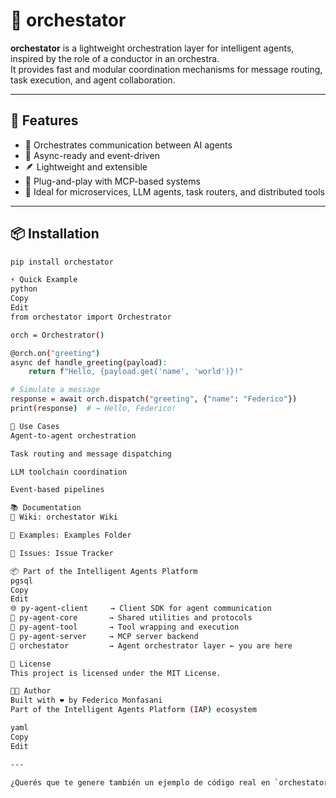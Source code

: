 # 🎼 orchestator

**orchestator** is a lightweight orchestration layer for intelligent agents, inspired by the role of a conductor in an orchestra.  
It provides fast and modular coordination mechanisms for message routing, task execution, and agent collaboration.

---

## 🚀 Features

- 🧠 Orchestrates communication between AI agents
- 🔄 Async-ready and event-driven
- 🪶 Lightweight and extensible
- 🧩 Plug-and-play with MCP-based systems
- 📡 Ideal for microservices, LLM agents, task routers, and distributed tools

---

## 📦 Installation

```bash
pip install orchestator

⚡ Quick Example
python
Copy
Edit
from orchestator import Orchestrator

orch = Orchestrator()

@orch.on("greeting")
async def handle_greeting(payload):
    return f"Hello, {payload.get('name', 'world')}!"

# Simulate a message
response = await orch.dispatch("greeting", {"name": "Federico"})
print(response)  # → Hello, Federico!

🔧 Use Cases
Agent-to-agent orchestration

Task routing and message dispatching

LLM toolchain coordination

Event-based pipelines

📚 Documentation
📘 Wiki: orchestator Wiki

🧪 Examples: Examples Folder

🐛 Issues: Issue Tracker

📦 Part of the Intelligent Agents Platform
pgsql
Copy
Edit
🌐 py-agent-client     → Client SDK for agent communication
🧠 py-agent-core       → Shared utilities and protocols
🔧 py-agent-tool       → Tool wrapping and execution
📡 py-agent-server     → MCP server backend
🎼 orchestator         → Agent orchestrator layer ← you are here

🪪 License
This project is licensed under the MIT License.

🧑‍💻 Author
Built with ❤️ by Federico Monfasani
Part of the Intelligent Agents Platform (IAP) ecosystem

yaml
Copy
Edit

---

¿Querés que te genere también un ejemplo de código real en `orchestator/core.py` o `orchestrator.py` para acompañarlo?
